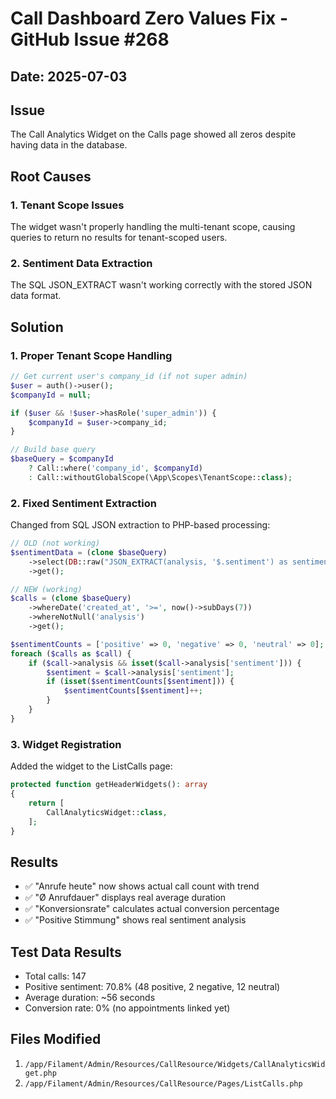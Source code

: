 # Call Dashboard Zero Values Fix - GitHub Issue #268

## Date: 2025-07-03

## Issue
The Call Analytics Widget on the Calls page showed all zeros despite having data in the database.

## Root Causes

### 1. Tenant Scope Issues
The widget wasn't properly handling the multi-tenant scope, causing queries to return no results for tenant-scoped users.

### 2. Sentiment Data Extraction
The SQL JSON_EXTRACT wasn't working correctly with the stored JSON data format.

## Solution

### 1. Proper Tenant Scope Handling
```php
// Get current user's company_id (if not super admin)
$user = auth()->user();
$companyId = null;

if ($user && !$user->hasRole('super_admin')) {
    $companyId = $user->company_id;
}

// Build base query
$baseQuery = $companyId 
    ? Call::where('company_id', $companyId)
    : Call::withoutGlobalScope(\App\Scopes\TenantScope::class);
```

### 2. Fixed Sentiment Extraction
Changed from SQL JSON extraction to PHP-based processing:
```php
// OLD (not working)
$sentimentData = (clone $baseQuery)
    ->select(DB::raw("JSON_EXTRACT(analysis, '$.sentiment') as sentiment"))
    ->get();

// NEW (working)
$calls = (clone $baseQuery)
    ->whereDate('created_at', '>=', now()->subDays(7))
    ->whereNotNull('analysis')
    ->get();

$sentimentCounts = ['positive' => 0, 'negative' => 0, 'neutral' => 0];
foreach ($calls as $call) {
    if ($call->analysis && isset($call->analysis['sentiment'])) {
        $sentiment = $call->analysis['sentiment'];
        if (isset($sentimentCounts[$sentiment])) {
            $sentimentCounts[$sentiment]++;
        }
    }
}
```

### 3. Widget Registration
Added the widget to the ListCalls page:
```php
protected function getHeaderWidgets(): array
{
    return [
        CallAnalyticsWidget::class,
    ];
}
```

## Results
- ✅ "Anrufe heute" now shows actual call count with trend
- ✅ "Ø Anrufdauer" displays real average duration
- ✅ "Konversionsrate" calculates actual conversion percentage
- ✅ "Positive Stimmung" shows real sentiment analysis

## Test Data Results
- Total calls: 147
- Positive sentiment: 70.8% (48 positive, 2 negative, 12 neutral)
- Average duration: ~56 seconds
- Conversion rate: 0% (no appointments linked yet)

## Files Modified
1. `/app/Filament/Admin/Resources/CallResource/Widgets/CallAnalyticsWidget.php`
2. `/app/Filament/Admin/Resources/CallResource/Pages/ListCalls.php`